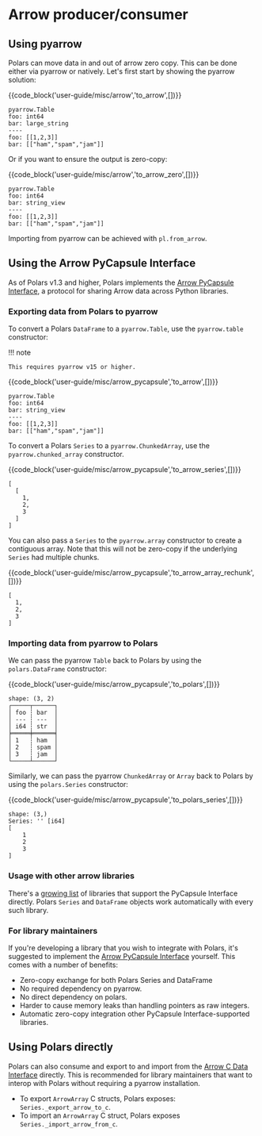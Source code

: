 # Arrow producer/consumer

## Using pyarrow

Polars can move data in and out of arrow zero copy. This can be done either via pyarrow
or natively. Let's first start by showing the pyarrow solution:

{{code_block('user-guide/misc/arrow','to_arrow',[])}}

```
pyarrow.Table
foo: int64
bar: large_string
----
foo: [[1,2,3]]
bar: [["ham","spam","jam"]]
```

Or if you want to ensure the output is zero-copy:

{{code_block('user-guide/misc/arrow','to_arrow_zero',[])}}

```
pyarrow.Table
foo: int64
bar: string_view
----
foo: [[1,2,3]]
bar: [["ham","spam","jam"]]
```

Importing from pyarrow can be achieved with `pl.from_arrow`.

## Using the Arrow PyCapsule Interface

As of Polars v1.3 and higher, Polars implements the [Arrow PyCapsule Interface](https://arrow.apache.org/docs/format/CDataInterface/PyCapsuleInterface.html), a protocol for sharing Arrow data across Python libraries.

### Exporting data from Polars to pyarrow

To convert a Polars `DataFrame` to a `pyarrow.Table`, use the `pyarrow.table` constructor:

!!! note

    This requires pyarrow v15 or higher.

{{code_block('user-guide/misc/arrow_pycapsule','to_arrow',[])}}

```
pyarrow.Table
foo: int64
bar: string_view
----
foo: [[1,2,3]]
bar: [["ham","spam","jam"]]
```

To convert a Polars `Series` to a `pyarrow.ChunkedArray`, use the `pyarrow.chunked_array` constructor.

{{code_block('user-guide/misc/arrow_pycapsule','to_arrow_series',[])}}

```
[
  [
    1,
    2,
    3
  ]
]
```

You can also pass a `Series` to the `pyarrow.array` constructor to create a contiguous array. Note that this will not be zero-copy if the underlying `Series` had multiple chunks.

{{code_block('user-guide/misc/arrow_pycapsule','to_arrow_array_rechunk',[])}}

```
[
  1,
  2,
  3
]
```

### Importing data from pyarrow to Polars

We can pass the pyarrow `Table` back to Polars by using the `polars.DataFrame` constructor:

{{code_block('user-guide/misc/arrow_pycapsule','to_polars',[])}}

```
shape: (3, 2)
┌─────┬──────┐
│ foo ┆ bar  │
│ --- ┆ ---  │
│ i64 ┆ str  │
╞═════╪══════╡
│ 1   ┆ ham  │
│ 2   ┆ spam │
│ 3   ┆ jam  │
└─────┴──────┘
```

Similarly, we can pass the pyarrow `ChunkedArray` or `Array` back to Polars by using the `polars.Series` constructor:

{{code_block('user-guide/misc/arrow_pycapsule','to_polars_series',[])}}

```
shape: (3,)
Series: '' [i64]
[
	1
	2
	3
]
```

### Usage with other arrow libraries

There's a [growing list](https://github.com/apache/arrow/issues/39195#issuecomment-2245718008) of libraries that support the PyCapsule Interface directly. Polars `Series` and `DataFrame` objects work automatically with every such library.

### For library maintainers

If you're developing a library that you wish to integrate with Polars, it's suggested to implement the [Arrow PyCapsule Interface](https://arrow.apache.org/docs/format/CDataInterface/PyCapsuleInterface.html) yourself. This comes with a number of benefits:

- Zero-copy exchange for both Polars Series and DataFrame
- No required dependency on pyarrow.
- No direct dependency on polars.
- Harder to cause memory leaks than handling pointers as raw integers.
- Automatic zero-copy integration other PyCapsule Interface-supported libraries.

## Using Polars directly

Polars can also consume and export to and import from the [Arrow C Data Interface](https://arrow.apache.org/docs/format/CDataInterface.html)
directly. This is recommended for library maintainers that want to interop with Polars without requiring a pyarrow installation.

- To export `ArrowArray` C structs, Polars exposes: `Series._export_arrow_to_c`.
- To import an `ArrowArray` C struct, Polars exposes `Series._import_arrow_from_c`.
